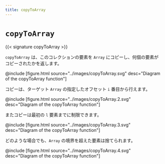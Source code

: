 ```yaml
---
title: copyToArray
---
```


# `copyToArray`

{{< signature copyToArray >}}

`copyToArray` は、このコレクションの要素を `Array` にコピーし、何個の要素がコピーされたかを返します。

@include [figure.html source="../images/copyToArray.svg" desc="Diagram of the copyToArray function"]

コピーは、ターゲット `Array` の指定したオフセット `i` 番目から行えます。

@include [figure.html source="../images/copyToArray.2.svg" desc="Diagram of the copyToArray function"]

またコピーは最初の `l` 要素までに制限できます。

@include [figure.html source="../images/copyToArray.3.svg" desc="Diagram of the copyToArray function"]

どのような場合でも、`Array` の境界を超えた要素は捨てられます。

@include [figure.html source="../images/copyToArray.4.svg" desc="Diagram of the copyToArray function"]
